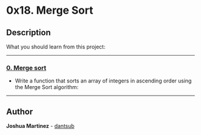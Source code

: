 # 0x18. Merge Sort

## Description

What you should learn from this project:

---

### [0. Merge sort](./0-merge_sort.c)

* Write a function that sorts an array of integers in ascending order using the Merge Sort algorithm:

---

## Author

**Joshua Martinez** - [dantsub](https://github.com/dantsub)
